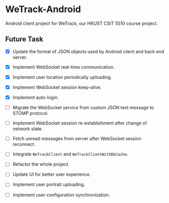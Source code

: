 # WeTrack-Android

Android client project for WeTrack, our HKUST CSIT 5510 course project.

## Future Task

- [x] Update the format of JSON objects used by Android client and back end server.
- [x] Implement WebSocket real-time communication.
- [x] Implement user location periodically uploading.
- [x] Implement WebSocket session keep-alive.
- [x] Implement auto-login.
- [ ] Migrate the WebSocket service from custom JSON text message to STOMP protocol.
- [ ] Implement WebSocket session re-establishment after change of network state.
- [ ] Fetch unread messages from server after WebSocket session reconnect.
- [ ] Integrate `WeTrackClient` and `WeTrackClientWithDbCache`.
- [ ] Refactor the whole project.
- [ ] Update UI for better user experience.
- [ ] Implement user portrait uploading.
- [ ] Implement user configuration synchronization.

